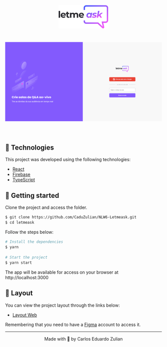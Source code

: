 <p align="center">
  <img alt="Letmeask" src="/src/assets/images/logo.svg" width="160px">
</p>

<h1 align="center">
    <img alt="Letmeask" title="Letmeask" src="/src/assets/images/app_preview.png" />
</h1>

<br>

## 🧪 Technologies

This project was developed using the following technologies:

- [React](https://reactjs.org)
- [Firebase](https://firebase.google.com/)
- [TypeScript](https://www.typescriptlang.org/)

## 🚀 Getting started

Clone the project and access the folder.

```bash
$ git clone https://github.com/CaduZulian/NLW6-Letmeask.git
$ cd letmeask
```

Follow the steps below:
```bash
# Install the dependencies
$ yarn

# Start the project
$ yarn start
```
The app will be available for access on your browser at http://localhost:3000

## 🔖 Layout

You can view the project layout through the links below:

- [Layout Web](https://www.figma.com/file/u0BQK8rCf2KgzcukdRRCWh/Letmeask/duplicate) 

Remembering that you need to have a [Figma](http://figma.com/) account to access it.


---

<p align="center">Made with 💚 by Carlos Eduardo Zulian</p>
